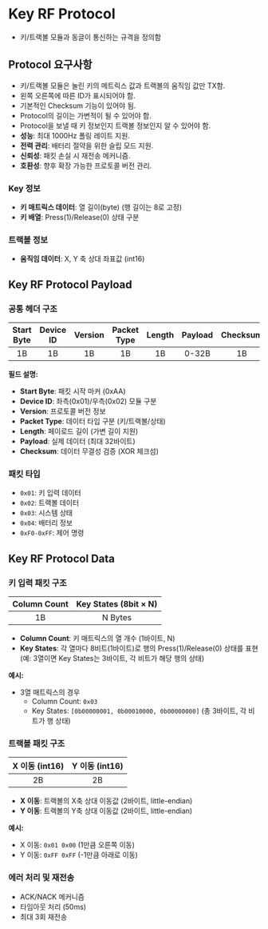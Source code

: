 # Key RF Protocol

* 키/트랙볼 모듈과 동글이 통신하는 규격을 정의함

## Protocol 요구사항

* 키/트랙볼 모듈은 눌린 키의 메트릭스 값과 트랙볼의 움직임 값만 TX함.
* 왼쪽 오른쪽에 따른 ID가 표시되어야 함.
* 기본적인 Checksum 기능이 있어야 됨.
* Protocol의 길이는 가변적이 될 수 있어야 함.
* Protocol을 보낼 때 키 정보인지 트랙볼 정보인지 알 수 있어야 함.
* **성능**: 최대 1000Hz 폴링 레이트 지원.
* **전력 관리**: 배터리 절약을 위한 슬립 모드 지원.
* **신뢰성**: 패킷 손실 시 재전송 메커니즘.
* **호환성**: 향후 확장 가능한 프로토콜 버전 관리.

### Key 정보

* **키 매트릭스 데이터**: 열 길이(byte) (행 길이는 8로 고정)
* **키 배열**: Press(1)/Release(0) 상태 구분

### 트랙볼 정보

* **움직임 데이터**: X, Y 축 상대 좌표값 (int16)

## Key RF Protocol Payload

### 공통 헤더 구조

| Start Byte | Device ID | Version | Packet Type | Length | Payload | Checksum |
|:----------:|:---------:|:-------:|:-----------:|:------:|:-------:|:--------:|
|     1B     |    1B     |   1B    |     1B      |   1B   |  0-32B  |   1B     |

**필드 설명:**

* **Start Byte**: 패킷 시작 마커 (0xAA)
* **Device ID**: 좌측(0x01)/우측(0x02) 모듈 구분
* **Version**: 프로토콜 버전 정보
* **Packet Type**: 데이터 타입 구분 (키/트랙볼/상태)
* **Length**: 페이로드 길이 (가변 길이 지원)
* **Payload**: 실제 데이터 (최대 32바이트)
* **Checksum**: 데이터 무결성 검증 (XOR 체크섬)

### 패킷 타입

* `0x01`: 키 입력 데이터
* `0x02`: 트랙볼 데이터
* `0x03`: 시스템 상태
* `0x04`: 배터리 정보
* `0xF0-0xFF`: 제어 명령

## Key RF Protocol Data

### 키 입력 패킷 구조

| Column Count | Key States (8bit × N) |
|:------------:|:---------------------:|
|     1B       |      N Bytes          |

* **Column Count**: 키 매트릭스의 열 개수 (1바이트, N)
* **Key States**: 각 열마다 8비트(1바이트)로 행의 Press(1)/Release(0) 상태를 표현  
    (예: 3열이면 Key States는 3바이트, 각 비트가 해당 행의 상태)

**예시:**  

* 3열 매트릭스의 경우  
  * Column Count: `0x03`
  * Key States: `[0b00000001, 0b00010000, 0b00000000]` (총 3바이트, 각 비트가 행 상태)

### 트랙볼 패킷 구조

| X 이동 (int16) | Y 이동 (int16) |
|:--------------:|:--------------:|
|      2B        |      2B        |

* **X 이동**: 트랙볼의 X축 상대 이동값 (2바이트, little-endian)
* **Y 이동**: 트랙볼의 Y축 상대 이동값 (2바이트, little-endian)

**예시:**  

* X 이동: `0x01 0x00` (1만큼 오른쪽 이동)
* Y 이동: `0xFF 0xFF` (-1만큼 아래로 이동)

### 에러 처리 및 재전송

* ACK/NACK 메커니즘
* 타임아웃 처리 (50ms)
* 최대 3회 재전송
